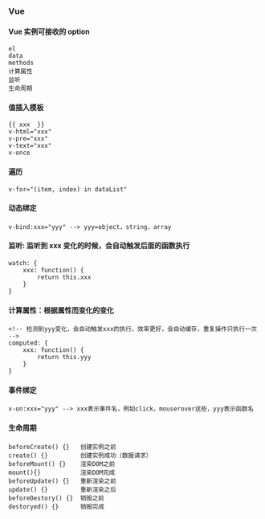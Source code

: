 ### Vue

#### Vue 实例可接收的 option

    el
    data
    methods
    计算属性
    监听
    生命周期

#### 值插入模板

    {{ xxx  }}
    v-html="xxx"
    v-pre="xxx"
    v-text="xxx"
    v-once

#### 遍历

    v-for="(item, index) in dataList"

#### 动态绑定

    v-bind:xxx="yyy" --> yyy=object，string，array

#### 监听: 监听到 xxx 变化的时候，会自动触发后面的函数执行

    watch: {
        xxx: function() {
            return this.xxx
        }
    }

#### 计算属性：根据属性而变化的变化

    <!-- 检测到yyy变化，会自动触发xxx的执行，效率更好，会自动缓存，重复操作只执行一次 -->
    computed: {
        xxx: function() {
            return this.yyy
        }
    }

#### 事件绑定

    v-on:xxx="yyy" --> xxx表示事件名，例如click，mouserover这些，yyy表示函数名

#### 生命周期

    beforeCreate() {}   创建实例之前
    create() {}         创建实例成功（数据请求）
    beforeMount() {}    渲染DOM之前
    mount(){}           渲染DOM完成
    beforeUpdate() {}   重新渲染之前
    update() {}         重新渲染之后
    beforeDestory() {}  销毁之前
    destoryed() {}      销毁完成

####
